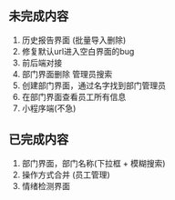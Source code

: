 ## 未完成内容

1. 历史报告界面 (批量导入删除)
2. 修复默认url进入空白界面的bug
3. 前后端对接
4. 部门界面删除 管理员搜索
5. 创建部门界面，通过名字找到部门管理员
6. 在部门界面查看员工所有信息
7. 小程序端(不急)

## 已完成内容

1. 部门界面，部门名称(下拉框 + 模糊搜索)
2. 操作方式合并 (员工管理)
3. 情绪检测界面
